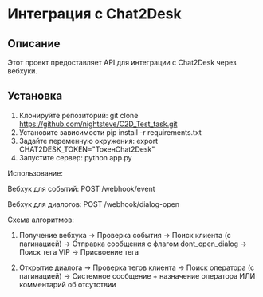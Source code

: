 # Интеграция с Chat2Desk

## Описание
Этот проект предоставляет API для интеграции с Chat2Desk через вебхуки.

## Установка
1. Клонируйте репозиторий:
   git clone https://github.com/nightsteve/C2D_Test_task.git
2. Установите зависимости
   pip install -r requirements.txt
3. Задайте переменную окружения:
   export CHAT2DESK_TOKEN="ТокенChat2Desk"
4. Запустите сервер:
   python app.py

Использование:

Вебхук для событий: POST /webhook/event

Вебхук для диалогов: POST /webhook/dialog-open

Схема алгоритмов:

1. Получение вебхука → Проверка события → Поиск клиента (с пагинацией) → 
Отправка сообщения с флагом dont_open_dialog → Поиск тега VIP → Присвоение тега

2. Открытие диалога → Проверка тегов клиента → Поиск оператора (с пагинацией) → 
Системное сообщение + назначение оператора ИЛИ комментарий об отсутствии
